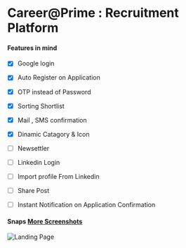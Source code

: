 # Career@Prime : Recruitment Platform  
#### Features in mind
- [x] Google login
- [x] Auto Register on Application
- [x] OTP instead of Password
- [x] Sorting Shortlist
- [x] Mail , SMS confirmation 
- [x] Dinamic Catagory & Icon

- [ ] Newsettler
- [ ] Linkedin Login
- [ ] Import profile From Linkedin
- [ ] Share Post
- [ ] Instant Notification on Application Confirmation

#### Snaps [More Screenshots](https://github.com/Tuurash/JobPortal/tree/master/ScreenShots/Img)

![Landing Page](https://github.com/Tuurash/JobPortal/blob/master/ScreenShots/Landing.gif)

